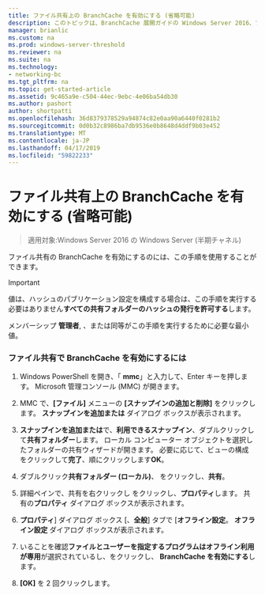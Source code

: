 ```yaml
---
title: ファイル共有上の BranchCache を有効にする (省略可能)
description: このトピックは、BranchCache 展開ガイドの Windows Server 2016、ブランチ オフィスに WAN 帯域幅使用量を最適化するために分散され、ホスト型キャッシュ モードで BranchCache を展開する方法を示しますの一部
manager: brianlic
ms.custom: na
ms.prod: windows-server-threshold
ms.reviewer: na
ms.suite: na
ms.technology:
- networking-bc
ms.tgt_pltfrm: na
ms.topic: get-started-article
ms.assetid: 9c465a9e-c504-44ec-9ebc-4e06ba54db30
ms.author: pashort
author: shortpatti
ms.openlocfilehash: 36d8379378529a94874c82e0aa90a6440f0281b2
ms.sourcegitcommit: 0d0b32c8986ba7db9536e0b8648d4ddf9b03e452
ms.translationtype: MT
ms.contentlocale: ja-JP
ms.lasthandoff: 04/17/2019
ms.locfileid: "59822233"
---
```

# <a name="enable-branchcache-on-a-file-share-optional"></a>ファイル共有上の BranchCache を有効にする (省略可能)

>適用対象:Windows Server 2016 の Windows Server (半期チャネル)

ファイル共有の BranchCache を有効にするのには、この手順を使用することができます。  
  
> [!IMPORTANT]  
> 値は、ハッシュのパブリケーション設定を構成する場合は、この手順を実行する必要はありません**すべての共有フォルダーのハッシュの発行を許可する**します。  
  
メンバーシップ **管理者**, 、または同等がこの手順を実行するために必要な最小値。  
  
### <a name="to-enable-branchcache-on-a-file-share"></a>ファイル共有で BranchCache を有効にするには  
  
1.  Windows PowerShell を開き、「 **mmc**」と入力して、Enter キーを押します。 Microsoft 管理コンソール (MMC) が開きます。  
  
2.  MMC で、**[ファイル]** メニューの **[スナップインの追加と削除]** をクリックします。 **スナップインを追加または** ダイアログ ボックスが表示されます。  
  
3.  **スナップインを追加または**で、**利用できるスナップイン**、ダブルクリックして**共有フォルダー**します。 ローカル コンピューター オブジェクトを選択したフォルダーの共有ウィザードが開きます。 必要に応じて、ビューの構成 をクリックして**完了**、順にクリックします**OK**。  
  
4.  ダブルクリック**共有フォルダー (ローカル)**、 をクリックし、**共有**。  
  
5.  詳細ペインで、共有を右クリックし をクリックし、**プロパティ**します。 共有の**プロパティ** ダイアログ ボックスが表示されます。  
  
6.  **プロパティ**] ダイアログ ボックス [、**全般**] タブで [**オフライン設定**。 **オフライン設定** ダイアログ ボックスが表示されます。  
  
7.  いることを確認**ファイルとユーザーを指定するプログラムはオフライン利用が専用**が選択されているし、をクリックし、 **BranchCache を有効にする**します。  
  
8.  **[OK]** を 2 回クリックします。  
  

